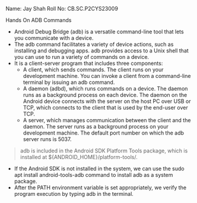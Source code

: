 Name: Jay Shah
Roll No: CB.SC.P2CYS23009

Hands On ADB Commands 

* Android Debug Bridge (adb) is a versatile command-line tool that lets you communicate with a device.
* The adb command facilitates a variety of device actions, such as installing and debugging apps. adb provides access to a Unix shell that you can use to run a variety of commands on a device.
* It is a client-server program that includes three components:
  * A client, which sends commands. The client runs on your development machine. You can invoke a client from a command-line terminal by issuing an adb command.
  * A daemon (adbd), which runs commands on a device. The daemon runs as a background process on each device. The daemon on the Android device connects with the server on the host PC over USB or TCP, which connects to the client that is used by the end-user over TCP.
  * A server, which manages communication between the client and the daemon. The server runs as a background process on your development machine. The default port number on which the adb server runs is 5037.


> adb is included in the Android SDK Platform Tools package, which is installed at ${ANDROID_HOME}/platform-tools/.
* If the Android SDK is not installed in the system, we can use the sudo apt install android-tools-adb command to install adb as a system package.
* After the PATH environment variable is set appropriately, we verify the program execution by typing adb in the terminal.
